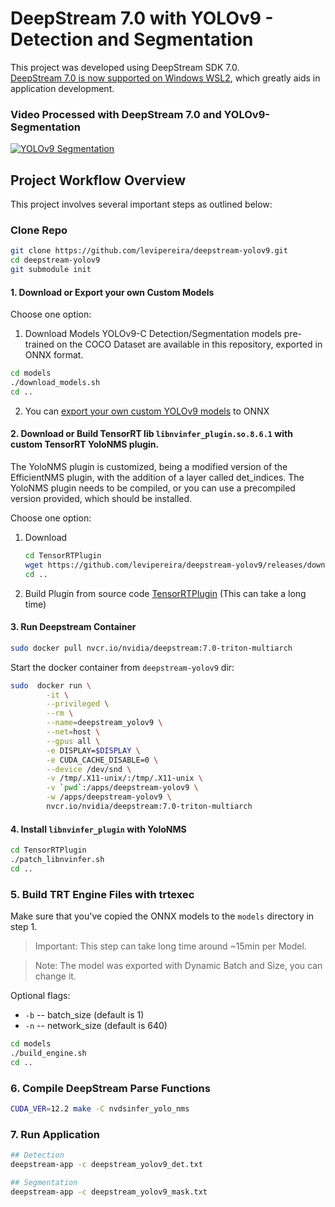 # DeepStream 7.0 with YOLOv9 - Detection and Segmentation

This project was developed using DeepStream SDK 7.0.<br>[DeepStream 7.0 is now supported on Windows WSL2](https://docs.nvidia.com/metropolis/deepstream/dev-guide/text/DS_on_WSL2.html), which greatly aids in application development.


### Video Processed with DeepStream 7.0 and YOLOv9-Segmentation
[![YOLOv9 Segmentation](https://img.youtube.com/vi/v6OTjOFLNLA/0.jpg)](https://www.youtube.com/watch?v=v6OTjOFLNLA)


## Project Workflow Overview

This project involves several important steps as outlined below:

### Clone Repo
```bash
git clone https://github.com/levipereira/deepstream-yolov9.git
cd deepstream-yolov9
git submodule init
```


#### 1. Download or Export your own Custom Models

Choose one option:

1. Download Models
YOLOv9-C Detection/Segmentation models pre-trained on the COCO Dataset are available in this repository, exported in ONNX format.

```bash
cd models
./download_models.sh
cd ..
```

2. You can [export your own custom YOLOv9 models](yolov9) to ONNX<br>

#### 2. Download or Build TensorRT lib `libnvinfer_plugin.so.8.6.1` with  custom TensorRT YoloNMS plugin.
The YoloNMS plugin is customized, being a modified version of the EfficientNMS plugin, with the addition of a layer called det_indices. The YoloNMS plugin needs to be compiled, or you can use a precompiled version provided, which should be installed.

Choose one option:
1. Download  
    ```bash
    cd TensorRTPlugin
    wget https://github.com/levipereira/deepstream-yolov9/releases/download/v1.0/libnvinfer_plugin.so.8.6.1
    cd ..
    ```
2. Build Plugin from source code [TensorRTPlugin](TensorRTPlugin) (This can take a long time)

#### 3. **Run Deepstream Container**
```bash
sudo docker pull nvcr.io/nvidia/deepstream:7.0-triton-multiarch
```
Start the docker container from `deepstream-yolov9` dir:

```bash
sudo  docker run \
        -it \
        --privileged \
        --rm \
        --name=deepstream_yolov9 \
        --net=host \
        --gpus all \
        -e DISPLAY=$DISPLAY \
        -e CUDA_CACHE_DISABLE=0 \
        --device /dev/snd \
        -v /tmp/.X11-unix/:/tmp/.X11-unix \
        -v `pwd`:/apps/deepstream-yolov9 \
        -w /apps/deepstream-yolov9 \
        nvcr.io/nvidia/deepstream:7.0-triton-multiarch
```

#### 4. Install  `libnvinfer_plugin` with YoloNMS
```bash
cd TensorRTPlugin
./patch_libnvinfer.sh
cd ..
```

### 5. Build TRT Engine Files with trtexec 
Make sure that you've copied the ONNX models to the `models` directory in step 1. 

>Important: This step can take long time around ~15min per Model.

>Note: The model was exported with Dynamic Batch and Size, you can change it.

Optional flags: 
* `-b` -- batch_size (default is 1)
* `-n` -- network_size (default is 640)

```bash
cd models
./build_engine.sh 
cd ..
```

### 6.  Compile DeepStream Parse Functions
```bash
CUDA_VER=12.2 make -C nvdsinfer_yolo_nms
```

### 7. Run Application
```bash
## Detection
deepstream-app -c deepstream_yolov9_det.txt

## Segmentation
deepstream-app -c deepstream_yolov9_mask.txt
```





